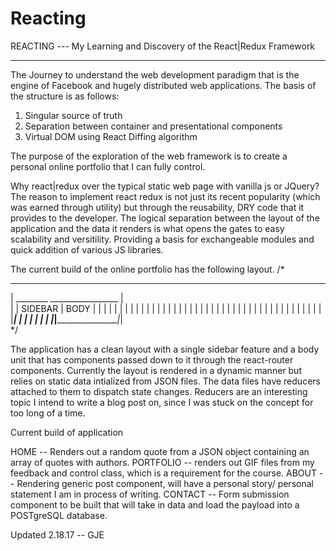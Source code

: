 # Reacting
REACTING --- My Learning and Discovery of the React|Redux Framework
*******************************************************************
The Journey to understand the web development paradigm that is the engine of Facebook and hugely distributed web applications. 
The basis of the structure is as follows:

1. Singular source of truth
2. Separation between container and presentational components
3. Virtual DOM using React Diffing algorithm

The purpose of the exploration of the web framework is to create a personal online portfolio that I can fully control.

Why react|redux over the typical static web page with vanilla js or JQuery?
The reason to implement react redux is not just its recent popularity (which was earned through utility) but through the reusability,
DRY code that it provides to the developer. The logical separation between the layout of the application and the data it renders is
what opens the gates to easy scalability and versitility. Providing a basis for exchangeable modules and quick addition of various 
JS libraries.

The current build of the online portfolio has the following layout.
/*
 ________________________________
|  ________  _________________   |     
| | SIDEBAR |     BODY         | |
| |         |                  | |
| |         |                  | |
| |         |                  | |
| |         |                  | |
| |         |                  | |
| |         |                  | |
| |         |                  | |
| |         |                  | |
| |_________|                  | |
|           |                  | |
|___________|__________________|_|    
*/     

The application has a clean layout with a single sidebar feature and a body unit that has components passed down to it through
the react-router components. Currently the layout is rendered in a dynamic manner but relies on static data intialized from JSON
files. The data files have reducers attached to them to dispatch state changes. Reducers are an interesting topic I intend to write
a blog post on, since I was stuck on the concept for too long of a time. 

Current build of application

HOME -- Renders out a random quote from a JSON object containing an array of quotes with authors.
PORTFOLIO -- renders out GIF files from my feedback and control class, which is a requirement for the course.
ABOUT -- Rendering generic post component, will have a personal story/ personal statement I am in process of writing.
CONTACT -- Form submission component to be built that will take in data and load the payload into a POSTgreSQL database.

Updated 2.18.17 -- GJE
